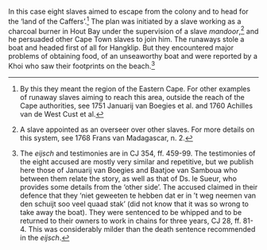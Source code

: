 In this case eight slaves aimed to escape from the colony and to head for the ‘land of the Caffers’.[^1] The plan was initiated by a slave working as a charcoal burner in Hout Bay under the supervision of a slave *mandoor*,[^2] and he persuaded other Cape Town slaves to join him. The runaways stole a boat and headed first of all for Hangklip. But they encountered major problems of obtaining food, of an unseaworthy boat and were reported by a Khoi who saw their footprints on the beach.[^3]

[^1]: By this they meant the region of the Eastern Cape. For other examples of runaway slaves aiming to reach this area, outside the reach of the Cape authorities, see 1751 Januarij van Boegies et al. and 1760 Achilles van de West Cust et al.

[^2]: A slave appointed as an overseer over other slaves. For more details on this system, see 1768 Frans van Madagascar, n. 2.

[^3]: The *eijsch* and testimonies are in CJ 354, ff. 459-99. The testimonies of the eight accused are mostly very similar and repetitive, but we publish here those of Januarij van Boegies and Baatjoe van Samboua who between them relate the story, as well as that of Ds. le Sueur, who provides some details from the ‘other side’. The accused claimed in their defence that they ‘niet geweeten te hebben dat er in ’t weg neemen van den schuijt soo veel quaad stak’ (did not know that it was so wrong to take away the boat). They were sentenced to be whipped and to be returned to their owners to work in chains for three years, CJ 28, ff. 81-4. This was considerably milder than the death sentence recommended in the *eijsch*.
